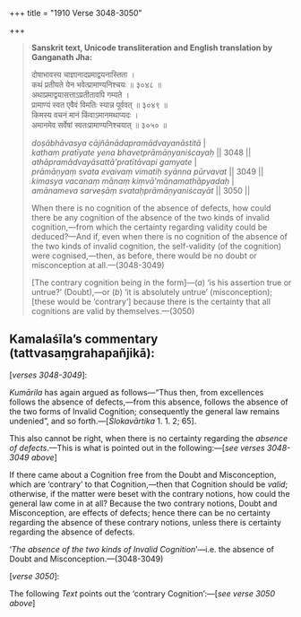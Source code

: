 +++
title = "1910 Verse 3048-3050"

+++
> **Sanskrit text, Unicode transliteration and English translation by Ganganath Jha:** 
>
> दोषाभावस्य चाज्ञानादप्रमाद्वयनास्तिता ।  
> कथं प्रतीयते येन भवेत्प्रामाण्यनिश्चयः ॥ ३०४८ ॥  
> अथाप्रमाद्वयासत्ताऽप्रतीतावपि गम्यते ।  
> प्रामाण्यं स्वत एवैवं विमतिः स्यान्न पूर्ववत् ॥ ३०४९ ॥  
> किमस्य वचनं मानं किंवाऽमानमथाप्यदः ।  
> अमानमेव सर्वेषां स्वतःप्रामाण्यनिश्चयात् ॥ ३०५० ॥ 
>
> *doṣābhāvasya cājñānādapramādvayanāstitā* \|  
> *kathaṃ pratīyate yena bhavetprāmāṇyaniścayaḥ* \|\| 3048 \|\|  
> *athāpramādvayāsattā'pratītāvapi gamyate* \|  
> *prāmāṇyaṃ svata evaivaṃ vimatiḥ syānna pūrvavat* \|\| 3049 \|\|  
> *kimasya vacanaṃ mānaṃ kiṃvā'mānamathāpyadaḥ* \|  
> *amānameva sarveṣāṃ svataḥprāmāṇyaniścayāt* \|\| 3050 \|\| 
>
> When there is no cognition of the absence of defects, how could there be any cognition of the absence of the two kinds of invalid cognition,—from which the certainty regarding validity could be deduced?—And if, even when there is no cognition of the absence of the two kinds of invalid cognition, the self-validity (of the cognition) were cognised,—then, as before, there would be no doubt or misconception at all.—(3048-3049) 
>
> [The contrary cognition being in the form]—(*a*) ‘is his assertion true or untrue?’ (Doubt),—or (*b*) ‘it is absolutely untrue’ (misconception); [these would be ‘contrary’] because there is the certainty that all cognitions are valid by themselves.—(3050)



## Kamalaśīla’s commentary (tattvasaṃgrahapañjikā):

[*verses 3048-3049*]:

*Kumārila* has again argued as follows—“Thus then, from excellences follows the absence of defects,—from this absence, follows the absence of the two forms of Invalid Cognition; consequently the general law remains undenied”, and so forth.—[*Ślokavārtika* 1. 1. 2; 65].

This also cannot be right, when there is no certainty regarding the *absence of defects*.—This is what is pointed out in the following:—[*see verses 3048-3049 above*]

If there came about a Cognition free from the Doubt and Misconception, which are ‘contrary’ to that Cognition,—then that Cognition should be *valid*; otherwise, if the matter were beset with the contrary notions, how could the general law come in at all? Because the two contrary notions, Doubt and Misconception, are effects of defects; hence there can be no certainty regarding the absence of these contrary notions, unless there is certainty regarding the absence of defects.

‘*The absence of the two kinds of Invalid Cognition*’—i.e. the absence of Doubt and Misconception.—(3048-3049)

[*verse 3050*]:

The following *Text* points out the ‘contrary Cognition’:—[*see verse 3050 above*]



